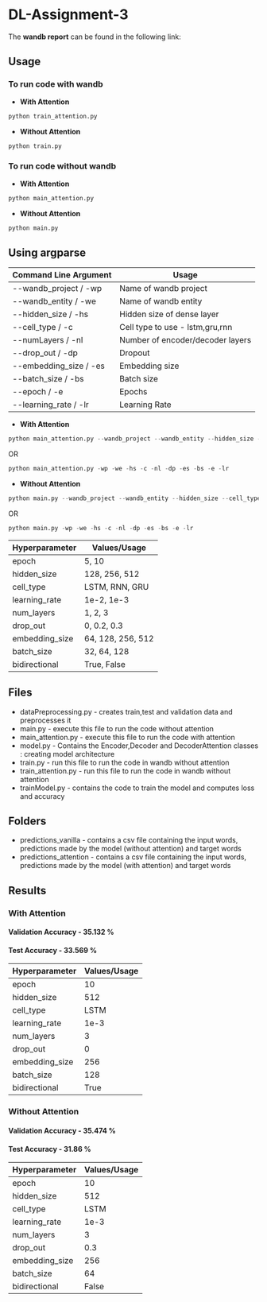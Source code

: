 # DL-Assignment-3

The **wandb report** can be found in the following link:


## Usage
### To run code with wandb

- **With Attention**
```python
python train_attention.py
```
- **Without Attention**
```python
python train.py
``` 

### To run code without wandb

- **With Attention**
```python
python main_attention.py
```
- **Without Attention**
```python
python main.py
``` 

## Using argparse
| Command Line Argument | Usage |
| --- | --- |
| --wandb_project / -wp  | Name of wandb project |
| --wandb_entity / -we  | Name of wandb entity |
| --hidden_size / -hs  | Hidden size of dense layer |
| --cell_type / -c  | Cell type to use - lstm,gru,rnn |
| --numLayers / -nl  | Number of encoder/decoder layers |
| --drop_out / -dp  | Dropout |
| --embedding_size / -es  | Embedding size |
| --batch_size / -bs  | Batch size |
| --epoch / -e  | Epochs |
| --learning_rate / -lr | Learning Rate |


- **With Attention**
```python
python main_attention.py --wandb_project --wandb_entity --hidden_size --cell_type --numLayers --drop_out --embedding_size --batch_size --epoch --learning_rate
```

OR

```python
python main_attention.py -wp -we -hs -c -nl -dp -es -bs -e -lr
```


- **Without Attention**
```python
python main.py --wandb_project --wandb_entity --hidden_size --cell_type --numLayers --drop_out --embedding_size --batch_size --epoch --learning_rate
```

OR

```python
python main.py -wp -we -hs -c -nl -dp -es -bs -e -lr
```

| Hyperparameter | Values/Usage |
| --- | --- |
| epoch | 5, 10 |
| hidden_size | 128, 256, 512 |
| cell_type | LSTM, RNN, GRU |
| learning_rate | 1e-2, 1e-3 |
| num_layers | 1, 2, 3 |
| drop_out | 0, 0.2, 0.3 |
| embedding_size | 64, 128, 256, 512 |
| batch_size | 32, 64, 128 |
| bidirectional | True, False |


## Files

- dataPreprocessing.py - creates train,test and validation data and preprocesses it
- main.py - execute this file to run the code without attention 
- main_attention.py - execute this file to run the code with attention
- model.py - Contains the Encoder,Decoder and DecoderAttention classes : creating model architecture
- train.py - run this file to run the code in wandb without attention
- train_attention.py - run this file to run the code in wandb without attention
- trainModel.py - contains the code to train the model and computes loss and accuracy

## Folders
- predictions_vanilla - contains a csv file containing the input words, predictions made by the model (without attention) and target words
- predictions_attention - contains a csv file containing the input words, predictions made by the model (with attention) and target words
## Results

### With Attention

####  Validation Accuracy - 35.132 %
####  Test Accuracy - 33.569 %
| Hyperparameter | Values/Usage |
| --- | --- |
| epoch | 10 |
| hidden_size | 512 |
| cell_type | LSTM |
| learning_rate | 1e-3 |
| num_layers | 3 |
| drop_out | 0 |
| embedding_size | 256 |
| batch_size | 128 |
| bidirectional | True |

### Without Attention

####  Validation Accuracy - 35.474 %
#### Test Accuracy - 31.86 %
| Hyperparameter | Values/Usage |
| --- | --- |
| epoch | 10 |
| hidden_size | 512 |
| cell_type | LSTM |
| learning_rate | 1e-3 |
| num_layers | 3 |
| drop_out | 0.3 |
| embedding_size | 256 |
| batch_size | 64 |
| bidirectional | False |

